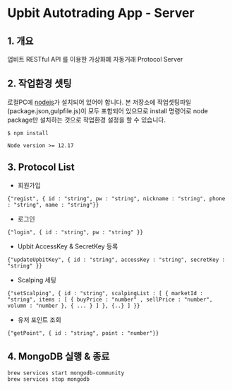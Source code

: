 # Upbit Autotrading App - Server

## 1. 개요
업비트 RESTful API 를 이용한 가상화폐 자동거래 Protocol Server

## 2. 작업환경 셋팅
로컬PC에 [nodejs](http://nodejs.org/)가 설치되어 있어야 합니다.
본 저장소에 작업셋팅파일(package.json,gulpfile.js)이 모두 포함되어 있으므로 install 명령어로 node package만 설치하는 것으로 작업환경 설정을 할 수 있습니다.

```
$ npm install
```

```
Node version >= 12.17
```

## 3. Protocol List
- 회원가입
```
{"regist", { id : "string", pw : "string", nickname : "string", phone : "string", name : "string"}}
```
- 로그인
```
{"login", { id : "string", pw : "string" }}
```
- Upbit AccessKey & SecretKey 등록
```
{"updateUpbitKey", { id : "string", accessKey : "string", secretKey : "string" }}
```
- Scalping 세팅
```
{"setScalping", { id : "string", scalpingList : [ { marketId : "string", items : [ { buyPrice : "number" , sellPrice : "number", volumn : "number }, { ... } ] }, {..} ] }}
```
- 유저 포인트 조회
```
{"getPoint", { id : "string", point : "number"}}
```

## 4. MongoDB 실행 & 종료
```
brew services start mongodb-community
brew services stop mongodb
```
